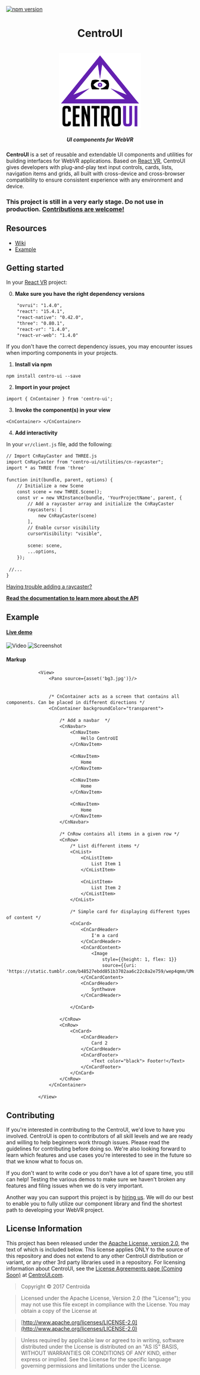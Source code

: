 [![npm version](https://badge.fury.io/js/centro-ui.svg)](https://badge.fury.io/js/centro-ui) 

<h1 align="center">CentroUI</h1>

<br/>

<div align="center">
  <img src="https://github.com/Centroida/CentroUI/raw/master/centroui.png" height="200">
</div>

<h5 align="center">
UI components for WebVR
</h5>


</div>

**CentroUI** is a set of reusable and extendable UI components and utilities for building interfaces for WebVR applications. Based on [React VR](https://github.com/facebook/react-vr), CentroUI gives developers with plug-and-play text input controls, cards, lists, navigation items and grids, all built with cross-device and cross-browser compatibility to ensure consistent experience with any environment and device.

### This project is still in a very early stage. Do not use in production. [Contributions are welcome!](https://github.com/Centroida/CentroUI#contributing)

## Resources
* [Wiki](https://centroida.github.io/CentroUI/)
* [Example](https://github.com/Centroida/CentroUI#example)

## Getting started 

In your [React VR](https://facebook.github.io/react-vr/docs/getting-started.html#content) project:

0. __Make sure you have the right dependency versions__

```
    "ovrui": "1.4.0",
    "react": "15.4.1",
    "react-native": "0.42.0",
    "three": "0.80.1",
    "react-vr": "1.4.0",
    "react-vr-web": "1.4.0"
```
If you don't have the correct dependency issues, you may encounter issues when importing components in your projects.
1. __Install via npm__
```
npm install centro-ui --save
```

2. __Import in your project__

```
import { CnContainer } from 'centro-ui';
```

3. __Invoke the component(s) in your view__

```
<CnContainer> </CnContainer>
```

4.  __Add interactivity__

In your `vr/client.js` file, add the following:


```
// Import CnRayCaster and THREE.js
import CnRayCaster from "centro-ui/utilities/cn-raycaster";
import * as THREE from 'three'

function init(bundle, parent, options) {
    // Initialize a new Scene
    const scene = new THREE.Scene();
    const vr = new VRInstance(bundle, 'YourProjectName', parent, {
        // Add a raycaster array and initialize the CnRayCaster
        raycasters: [
            new CnRayCaster(scene)
        ],
        // Enable cursor visibility
        cursorVisibility: "visible", 

        scene: scene,
        ...options,
    });

 //...
}
```
[Having trouble adding a raycaster?](https://github.com/Centroida/CentroUI/wiki/Raycaster)



**[Read the documentation to learn more about the API](https://centroida.github.io/CentroUI/)**


## Example
#### [Live demo](https://www.centroida.co/vr/)


![Video](http://i.imgur.com/ElGHkgj.gif)
![Screenshot](http://i.imgur.com/rX8LX1f.png)


#### Markup
```
            <View>
                <Pano source={asset('bg3.jpg')}/>


                /* CnContainer acts as a screen that contains all components. Can be placed in different directions */
                <CnContainer backgroundColor="transparent">

                    /* Add a navbar  */
                    <CnNavbar>
                        <CnNavItem>
                            Hello CentroUI
                        </CnNavItem>

                        <CnNavItem>
                            Home
                        </CnNavItem>

                        <CnNavItem>
                            Home
                        </CnNavItem>

                        <CnNavItem>
                            Home
                        </CnNavItem>
                    </CnNavbar>

                    /* CnRow contains all items in a given row */
                    <CnRow>
                        /* List different items */
                        <CnList>
                            <CnListItem>
                                List Item 1
                            </CnListItem>

                            <CnListItem>
                                List Item 2
                            </CnListItem>
                        </CnList>

                        /* Simple card for displaying different types of content */
                        <CnCard>
                            <CnCardHeader>
                                I'm a card
                            </CnCardHeader>
                            <CnCardContent>
                                <Image
                                    style={{height: 1, flex: 1}}
                                    source={{uri: 'https://static.tumblr.com/b48527ebdd851b3702aa6c22c8a2e759/wep4qmm/UMqojjbux/tumblr_static_tumblr_static_filename_640.jpg'}}/>
                            </CnCardContent>
                            <CnCardHeader>
                                Synthwave
                            </CnCardHeader>

                        </CnCard>

                    </CnRow>
                    <CnRow>
                        <CnCard>
                            <CnCardHeader>
                                Card 2
                            </CnCardHeader>
                            <CnCardFooter>
                                <Text color="black"> Footer!</Text>
                            </CnCardFooter>
                        </CnCard>
                    </CnRow>
                </CnContainer>

            </View>
```

## Contributing
If you're interested in contributing to the CentroUI, we'd love to have you involved. CentroUI is open to contributors of all skill levels and we are ready and willing to help beginners work through issues. Please read the guidelines for contributing before doing so. We're also looking forward to learn which features and use cases you're interested to see in the future so that we know what to focus on. 

If you don't want to write code or you don't have a lot of spare time, you still can help! Testing the various demos to make sure we haven't broken any features and filing issues when we do is very important.

Another way you can support this project is by [hiring us](https://www.centroida.co/contact.html). We will do our best to enable you to fully utilize our component library and find the shortest path to developing your WebVR project.
## License Information

This project has been released under the [Apache License, version 2.0](http://www.apache.org/licenses/LICENSE-2.0.html), the text of which is included below. This license applies ONLY to the source of this repository and does not extend to any other CentroUI distribution or variant, or any other 3rd party libraries used in a repository. For licensing information about CentroUI, see the [License Agreements page (Coming Soon)]() at [CentroUI.com](http://www.centroui.com).

> Copyright © 2017 Centroida

> Licensed under the Apache License, Version 2.0 (the "License");
   you may not use this file except in compliance with the License.
   You may obtain a copy of the License at

> [http://www.apache.org/licenses/LICENSE-2.0](http://www.apache.org/licenses/LICENSE-2.0)

>  Unless required by applicable law or agreed to in writing, software
   distributed under the License is distributed on an "AS IS" BASIS,
   WITHOUT WARRANTIES OR CONDITIONS OF ANY KIND, either express or implied.
   See the License for the specific language governing permissions and
   limitations under the License.
